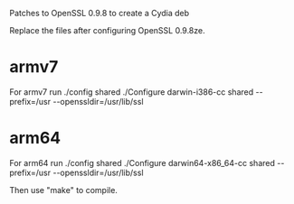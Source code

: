 Patches to OpenSSL 0.9.8 to create a Cydia deb

Replace the files after configuring OpenSSL 0.9.8ze.

armv7
=====
For armv7 run
./config shared
./Configure darwin-i386-cc shared --prefix=/usr --openssldir=/usr/lib/ssl 

arm64
=====
For arm64 run
./config shared
./Configure darwin64-x86_64-cc shared --prefix=/usr --openssldir=/usr/lib/ssl

Then use "make" to compile.